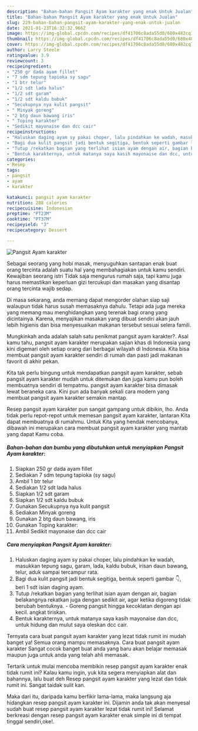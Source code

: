 ```yaml
---
description: "Bahan-bahan Pangsit Ayam karakter yang enak Untuk Jualan"
title: "Bahan-bahan Pangsit Ayam karakter yang enak Untuk Jualan"
slug: 229-bahan-bahan-pangsit-ayam-karakter-yang-enak-untuk-jualan
date: 2021-01-23T16:32:32.966Z
image: https://img-global.cpcdn.com/recipes/df41706c8ada55d0/680x482cq70/pangsit-ayam-karakter-foto-resep-utama.jpg
thumbnail: https://img-global.cpcdn.com/recipes/df41706c8ada55d0/680x482cq70/pangsit-ayam-karakter-foto-resep-utama.jpg
cover: https://img-global.cpcdn.com/recipes/df41706c8ada55d0/680x482cq70/pangsit-ayam-karakter-foto-resep-utama.jpg
author: Larry Steele
ratingvalue: 3.9
reviewcount: 3
recipeingredient:
- "250 gr dada ayam fillet"
- "7 sdm tepung tapioka sy sagu"
- "1 btr telur"
- "1/2 sdt lada halus"
- "1/2 sdt garam"
- "1/2 sdt kaldu bubuk"
- "Secukupnya nya kulit pangsit"
- " Minyak goreng"
- "2 btg daun bawang iris"
- " Toping karakter"
- "Sedikit mayonaise dan dcc cair"
recipeinstructions:
- "Haluskan daging ayam sy pakai choper, lalu pindahkan ke wadah, masukkan tepung sagu, garam, lada, kaldu bubuk, irisan daun bawang, telur, aduk sampai tercampur rata."
- "Bagi dua kulit pangsit jadi bentuk segitiga, bentuk seperti gambar 👇, beri 1 sdt isian daging ayam."
- "Tutup /rekatkan bagian yang terlihat isian ayam dengan air, bagian belakangnya rekatkan juga dengan sedikit air, agar ketika digoreng tidak berubah bentuknya.  Goreng pangsit hingga kecoklatan dengan api kecil. angkat tiriskan."
- "Bentuk karakternya, untuk matanya saya kasih mayonaise dan dcc, untuk hidung dan mulut saya oleskan dcc cair."
categories:
- Resep
tags:
- pangsit
- ayam
- karakter

katakunci: pangsit ayam karakter 
nutrition: 288 calories
recipecuisine: Indonesian
preptime: "PT23M"
cooktime: "PT37M"
recipeyield: "3"
recipecategory: Dessert

---
```



![Pangsit Ayam karakter](https://img-global.cpcdn.com/recipes/df41706c8ada55d0/680x482cq70/pangsit-ayam-karakter-foto-resep-utama.jpg)

Sebagai seorang yang hobi masak, menyuguhkan santapan enak buat orang tercinta adalah suatu hal yang membahagiakan untuk kamu sendiri. Kewajiban seorang istri Tidak saja mengurus rumah saja, tapi kamu juga harus memastikan keperluan gizi tercukupi dan masakan yang disantap orang tercinta wajib sedap.

Di masa  sekarang, anda memang dapat mengorder olahan siap saji walaupun tidak harus susah memasaknya dahulu. Tetapi ada juga mereka yang memang mau menghidangkan yang terenak bagi orang yang dicintainya. Karena, menyajikan masakan yang dibuat sendiri akan jauh lebih higienis dan bisa menyesuaikan makanan tersebut sesuai selera famili. 



Mungkinkah anda adalah salah satu penikmat pangsit ayam karakter?. Asal kamu tahu, pangsit ayam karakter merupakan sajian khas di Indonesia yang kini digemari oleh setiap orang dari berbagai wilayah di Indonesia. Kita bisa membuat pangsit ayam karakter sendiri di rumah dan pasti jadi makanan favorit di akhir pekan.

Kita tak perlu bingung untuk mendapatkan pangsit ayam karakter, sebab pangsit ayam karakter mudah untuk ditemukan dan juga kamu pun boleh membuatnya sendiri di tempatmu. pangsit ayam karakter bisa dimasak lewat beraneka cara. Kini pun ada banyak sekali cara modern yang membuat pangsit ayam karakter semakin mantap.

Resep pangsit ayam karakter pun sangat gampang untuk dibikin, lho. Anda tidak perlu repot-repot untuk memesan pangsit ayam karakter, lantaran Kita dapat membuatnya di rumahmu. Untuk Kita yang hendak mencobanya, dibawah ini merupakan cara membuat pangsit ayam karakter yang mantab yang dapat Kamu coba.

<!--inarticleads1-->

##### Bahan-bahan dan bumbu yang dibutuhkan untuk menyiapkan Pangsit Ayam karakter:

1. Siapkan 250 gr dada ayam fillet
1. Sediakan 7 sdm tepung tapioka (sy sagu)
1. Ambil 1 btr telur
1. Sediakan 1/2 sdt lada halus
1. Siapkan 1/2 sdt garam
1. Siapkan 1/2 sdt kaldu bubuk
1. Gunakan Secukupnya nya kulit pangsit
1. Sediakan  Minyak goreng
1. Gunakan 2 btg daun bawang, iris
1. Gunakan  Toping karakter:
1. Ambil Sedikit mayonaise dan dcc cair




<!--inarticleads2-->

##### Cara menyiapkan Pangsit Ayam karakter:

1. Haluskan daging ayam sy pakai choper, lalu pindahkan ke wadah, masukkan tepung sagu, garam, lada, kaldu bubuk, irisan daun bawang, telur, aduk sampai tercampur rata.
1. Bagi dua kulit pangsit jadi bentuk segitiga, bentuk seperti gambar 👇, beri 1 sdt isian daging ayam.
1. Tutup /rekatkan bagian yang terlihat isian ayam dengan air, bagian belakangnya rekatkan juga dengan sedikit air, agar ketika digoreng tidak berubah bentuknya.  - Goreng pangsit hingga kecoklatan dengan api kecil. angkat tiriskan.
1. Bentuk karakternya, untuk matanya saya kasih mayonaise dan dcc, untuk hidung dan mulut saya oleskan dcc cair.




Ternyata cara buat pangsit ayam karakter yang lezat tidak rumit ini mudah banget ya! Semua orang mampu memasaknya. Cara buat pangsit ayam karakter Sangat cocok banget buat anda yang baru akan belajar memasak maupun juga untuk anda yang telah ahli memasak.

Tertarik untuk mulai mencoba membikin resep pangsit ayam karakter enak tidak rumit ini? Kalau kamu ingin, yuk kita segera menyiapkan alat dan bahannya, lalu buat deh Resep pangsit ayam karakter yang lezat dan tidak rumit ini. Sangat taidak sulit kan. 

Maka dari itu, daripada kamu berfikir lama-lama, maka langsung aja hidangkan resep pangsit ayam karakter ini. Dijamin anda tak akan menyesal sudah buat resep pangsit ayam karakter lezat tidak rumit ini! Selamat berkreasi dengan resep pangsit ayam karakter enak simple ini di tempat tinggal sendiri,oke!.

